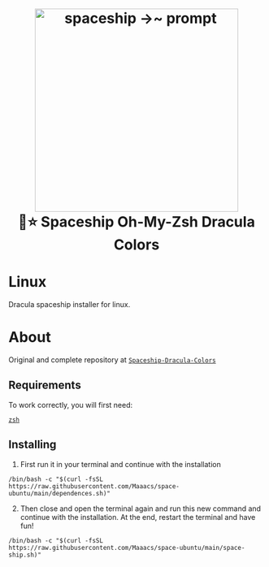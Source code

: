 <h1 align="center">
  <a href="https://github.com/spaceship-prompt/spaceship-prompt">
    <img alt="spaceship →~ prompt" src="https://cloud.githubusercontent.com/assets/3459374/21679181/46e24706-d34b-11e6-82ee-5efb3d2ba70f.png" width="400">
  </a>
  <br>🚀⭐ Spaceship Oh-My-Zsh Dracula Colors <br>
</h1>


# Linux
Dracula spaceship installer for linux.

# About
Original and complete repository at [`Spaceship-Dracula-Colors`](https://github.com/Maaacs/Spaceship-Dracula-Colors)

## Requirements

To work correctly, you will first need:

[`zsh`](https://github.com/ohmyzsh/ohmyzsh/wiki/Installing-ZSH) 

## Installing

1. First run it in your terminal and continue with the installation
```
/bin/bash -c "$(curl -fsSL https://raw.githubusercontent.com/Maaacs/space-ubuntu/main/dependences.sh)"
```

2. Then close and open the terminal again and run this new command and continue with the installation. At the end, restart the terminal and have fun!

```
/bin/bash -c "$(curl -fsSL https://raw.githubusercontent.com/Maaacs/space-ubuntu/main/space-ship.sh)"
```
